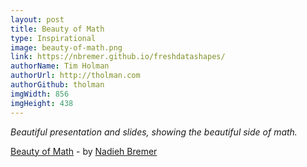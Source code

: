 ```yaml
---
layout: post
title: Beauty of Math
type: Inspirational
image: beauty-of-math.png
link: https://nbremer.github.io/freshdatashapes/
authorName: Tim Holman
authorUrl: http://tholman.com
authorGithub: tholman
imgWidth: 856
imgHeight: 438
---
```


_Beautiful presentation and slides, showing the beautiful side of math._

[Beauty of Math](https://nbremer.github.io/freshdatashapes/) - by [Nadieh Bremer](http://www.visualcinnamon.com/)
